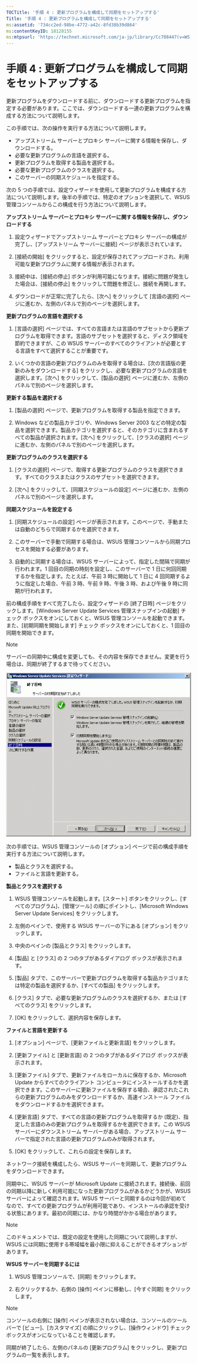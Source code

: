 ```yaml
---
TOCTitle: '手順 4 : 更新プログラムを構成して同期をセットアップする'
Title: '手順 4 : 更新プログラムを構成して同期をセットアップする'
ms:assetid: '734cc2ed-98be-4772-a42c-8fd38b39d864'
ms:contentKeyID: 18128155
ms:mtpsurl: 'https://technet.microsoft.com/ja-jp/library/Cc708447(v=WS.10)'
---
```


手順 4 : 更新プログラムを構成して同期をセットアップする
=======================================================

更新プログラムをダウンロードする前に、ダウンロードする更新プログラムを指定する必要があります。ここでは、ダウンロードする一連の更新プログラムを構成する方法について説明します。

この手順では、次の操作を実行する方法について説明します。

-   アップストリーム サーバーとプロキシ サーバーに関する情報を保存し、ダウンロードする。
-   必要な更新プログラムの言語を選択する。
-   更新プログラムを取得する製品を選択する。
-   必要な更新プログラムのクラスを選択する。
-   このサーバーの同期スケジュールを指定する。

次の 5 つの手順では、設定ウィザードを使用して更新プログラムを構成する方法について説明します。後半の手順では、特定のオプションを選択して、WSUS 管理コンソールからこの構成を行う方法について説明します。

**アップストリーム サーバーとプロキシ サーバーに関する情報を保存し、ダウンロードする**
1.  設定ウィザードでアップストリーム サーバーとプロキシ サーバーの構成が完了し、\[アップストリーム サーバーに接続\] ページが表示されています。

2.  \[接続の開始\] をクリックすると、設定が保存されてアップロードされ、利用可能な更新プログラムに関する情報が表示されます。

3.  接続中は、\[接続の停止\] ボタンが利用可能になります。接続に問題が発生した場合は、\[接続の停止\] をクリックして問題を修正し、接続を再開します。

4.  ダウンロードが正常に完了したら、\[次へ\] をクリックして \[言語の選択\] ページに進むか、左側のパネルで別のページを選択します。

**更新プログラムの言語を選択する**
1.  \[言語の選択\] ページでは、すべての言語または言語のサブセットから更新プログラムを取得できます。言語のサブセットを選択すると、ディスク領域を節約できますが、この WSUS サーバーのすべてのクライアントが必要とする言語をすべて選択することが重要です。

2.  いくつかの言語の更新プログラムのみを取得する場合は、\[次の言語版の更新のみをダウンロードする\] をクリックし、必要な更新プログラムの言語を選択します。\[次へ\] をクリックして、\[製品の選択\] ページに進むか、左側のパネルで別のページを選択します。

**更新する製品を選択する**
1.  \[製品の選択\] ページで、更新プログラムを取得する製品を指定できます。

2.  Windows などの製品カテゴリや、Windows Server 2003 などの特定の製品を選択できます。製品カテゴリを選択すると、そのカテゴリに含まれるすべての製品が選択されます。\[次へ\] をクリックして、\[クラスの選択\] ページに進むか、左側のパネルで別のページを選択します。

**更新プログラムのクラスを選択する**
1.  \[クラスの選択\] ページで、取得する更新プログラムのクラスを選択できます。すべてのクラスまたはクラスのサブセットを選択できます。

2.  \[次へ\] をクリックして、\[同期スケジュールの設定\] ページに進むか、左側のパネルで別のページを選択します。

**同期スケジュールを設定する**
1.  \[同期スケジュールの設定\] ページが表示されます。このページで、手動または自動のどちらで同期するかを選択できます。

2.  このサーバーで手動で同期する場合は、WSUS 管理コンソールから同期プロセスを開始する必要があります。

3.  自動的に同期する場合は、WSUS サーバーによって、指定した間隔で同期が行われます。1 回目の同期の時刻を設定し、このサーバーで 1 日に何回同期するかを指定します。たとえば、午前 3 時に開始して 1 日に 4 回同期するように指定した場合、午前 3 時、午前 9 時、午後 3 時、および午後 9 時に同期が行われます。

前の構成手順をすべて完了したら、設定ウィザードの \[終了日時\] ページをクリックします。\[Windows Server Update Services 管理スナップインの起動\] チェック ボックスをオンにしておくと、WSUS 管理コンソールを起動できます。また、\[初期同期を開始します\] チェック ボックスをオンにしておくと、1 回目の同期を開始できます。

> [!NOTE]
> サーバーの同期中に構成を変更しても、その内容を保存できません。変更を行う場合は、同期が終了するまで待ってください。 

![](images/Cc708447.3f774fd1-af87-47d8-8f50-a5d585687d70(WS.10).gif)

次の手順では、WSUS 管理コンソールの \[オプション\] ページで前の構成手順を実行する方法について説明します。

-   製品とクラスを選択する。
-   ファイルと言語を更新する。

**製品とクラスを選択する**
1.  WSUS 管理コンソールを起動します。\[スタート\] ボタンをクリックし、\[すべてのプログラム\]、\[管理ツール\] の順にポイントし、\[Microsoft Windows Server Update Services\] をクリックします。

2.  左側のペインで、使用する WSUS サーバーの下にある \[オプション\] をクリックします。

3.  中央のペインの \[製品とクラス\] をクリックします。

4.  \[製品\] と \[クラス\] の 2 つのタブがあるダイアログ ボックスが表示されます。

5.  \[製品\] タブで、このサーバーで更新プログラムを取得する製品カテゴリまたは特定の製品を選択するか、\[すべての製品\] をクリックします。

6.  \[クラス\] タブで、必要な更新プログラムのクラスを選択するか、または \[すべてのクラス\] をクリックします。

7.  \[OK\] をクリックして、選択内容を保存します。

**ファイルと言語を更新する**
1.  \[オプション\] ページで、\[更新ファイルと更新言語\] をクリックします。

2.  \[更新ファイル\] と \[更新言語\] の 2 つのタブがあるダイアログ ボックスが表示されます。

3.  \[更新ファイル\] タブで、更新ファイルをローカルに保存するか、Microsoft Update からすべてのクライアント コンピュータにインストールするかを選択できます。このサーバーに更新ファイルを保存する場合、承認されたこれらの更新プログラムのみをダウンロードするか、高速インストール ファイルをダウンロードするかを選択できます。

4.  \[更新言語\] タブで、すべての言語の更新プログラムを取得するか (既定)、指定した言語のみの更新プログラムを取得するかを選択できます。この WSUS サーバーにダウンストリーム サーバーがある場合、アップストリーム サーバーで指定された言語の更新プログラムのみが取得されます。

5.  \[OK\] をクリックして、これらの設定を保存します。

ネットワーク接続を構成したら、WSUS サーバーを同期して、更新プログラムをダウンロードできます。

同期中に、WSUS サーバーが Microsoft Update に接続されます。接続後、前回の同期以降に新しく利用可能になった更新プログラムがあるかどうかが、WSUS サーバーによって確認されます。WSUS サーバーと同期するのは今回が初めてなので、すべての更新プログラムが利用可能であり、インストールの承認を受ける状態にあります。最初の同期には、かなり時間がかかる場合があります。

> [!NOTE]
> このドキュメントでは、既定の設定を使用した同期について説明しますが、WSUS には同期に使用する帯域幅を最小限に抑えることができるオプションがあります。 

**WSUS サーバーを同期するには**
1.  WSUS 管理コンソールで、\[同期\] をクリックします。

2.  右クリックするか、右側の \[操作\] ペインに移動し、\[今すぐ同期\] をクリックします。

> [!NOTE]
> コンソールの右側に \[操作\] ペインが表示されない場合は、コンソールのツール バーで \[ビュー\]、\[カスタマイズ\] の順にクリックし、\[操作ウィンドウ\] チェック ボックスがオンになっていることを確認します。 

同期が終了したら、左側のパネルの \[更新プログラム\] をクリックし、更新プログラムの一覧を表示します。
